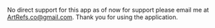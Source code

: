 No direct support for this app as of now for support please email me at ArtRefs.co@gmail.com. Thank you for using the application.
